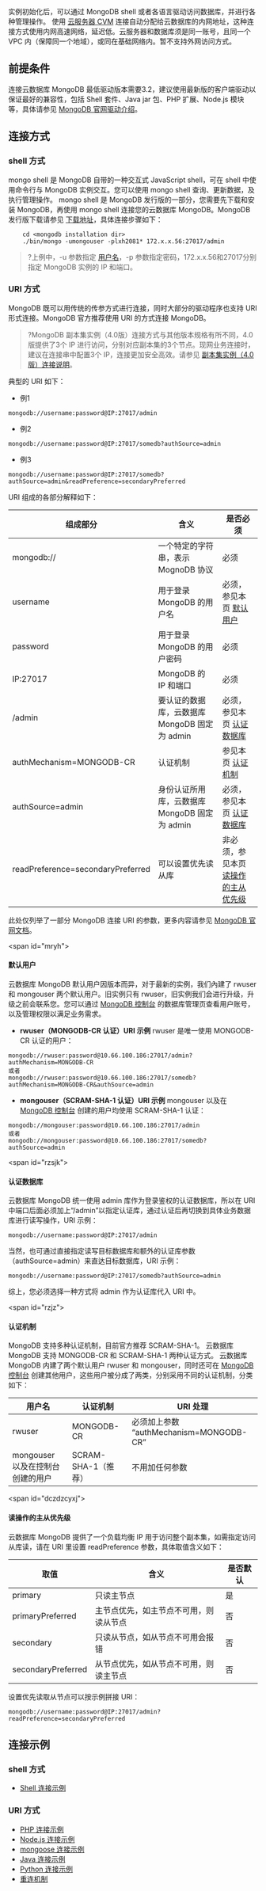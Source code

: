 
实例初始化后，可以通过 MongoDB shell 或者各语言驱动访问数据库，并进行各种管理操作。
使用 [云服务器 CVM](https://cloud.tencent.com/document/product/213/2936) 连接自动分配给云数据库的内网地址，这种连接方式使用内网高速网络，延迟低。云服务器和数据库须是同一账号，且同一个 VPC 内（保障同一个地域），或同在基础网络内。暂不支持外网访问方式。

## 前提条件
连接云数据库 MongoDB 最低驱动版本需要3.2，建议使用最新版的客户端驱动以保证最好的兼容性，包括 Shell 套件、Java jar 包、PHP 扩展、Node.js 模块等，具体请参见 [MongoDB 官网驱动介绍](https://docs.mongodb.com/ecosystem/drivers/)。

## 连接方式
### shell 方式
mongo shell 是 MongoDB 自带的一种交互式 JavaScript shell，可在 shell 中使用命令行与 MongoDB 实例交互。您可以使用 mongo shell 查询、更新数据，及执行管理操作。
mongo shell 是 MongoDB 发行版的一部分，您需要先下载和安装 MongoDB，再使用 mongo shell 连接您的云数据库 MongoDB。MongoDB 发行版下载请参见 [下载地址](https://www.mongodb.com/download-center#community)，具体连接步骤如下：
```
    cd <mongodb installation dir>
	./bin/mongo -umongouser -plxh2081* 172.x.x.56:27017/admin
```
>?上例中，-u 参数指定 [用户名](#mryh)，-p 参数指定密码，172.x.x.56和27017分别指定 MongoDB 实例的 IP 和端口。

### URI 方式
MongoDB 既可以用传统的传参方式进行连接，同时大部分的驱动程序也支持 URI 形式连接。MongoDB 官方推荐使用 URI 的方式连接 MongoDB。
>?MongoDB 副本集实例（4.0版）连接方式与其他版本规格有所不同，4.0版提供了3个 IP 进行访问，分别对应副本集的3个节点。现网业务连接时，建议在连接串中配置3个 IP，连接更加安全高效。请参见 [副本集实例（4.0版）连接说明](https://cloud.tencent.com/document/product/240/41512)。
>
典型的 URI 如下：
- 例1
```
mongodb://username:password@IP:27017/admin
```
- 例2
```
mongodb://username:password@IP:27017/somedb?authSource=admin
```
- 例3
```
mongodb://username:password@IP:27017/somedb?authSource=admin&readPreference=secondaryPreferred
```

URI 组成的各部分解释如下：

| 组成部分 | 含义 | 是否必须 |
|---------|---------|---------|
| mongodb:// | 一个特定的字符串，表示 MognoDB 协议 | 必须|
| username |用于登录 MongoDB 的用户名 |必须，参见本页 [默认用户](#mryh)|
| password | 用于登录 MongoDB 的用户密码 |必须|
| IP:27017 | MongoDB 的 IP 和端口 |必须|
| /admin | 要认证的数据库，云数据库 MongoDB 固定为 admin |必须，参见本页 [认证数据库](#rzsjk)|
| authMechanism=MONGODB-CR | 认证机制 |参见本页 [认证机制](#rzjz)|
| authSource=admin | 身份认证所用库，云数据库 MongoDB 固定为 admin |必须，参见本页 [认证数据库](#rzsjk)|
| readPreference=secondaryPreferred | 可以设置优先读从库 |非必须，参见本页 [读操作的主从优先级](#dczdzcyxj)|

此处仅列举了一部分 MongoDB 连接 URI 的参数，更多内容请参见 [MongoDB 官网文档](https://docs.mongodb.com/manual/reference/connection-string/)。


<span id="mryh"></span>
#### 默认用户
云数据库 MongoDB 默认用户因版本而异，对于最新的实例，我们內建了 rwuser 和 mongouser 两个默认用户。旧实例只有 rwuser，旧实例我们会进行升级，升级之前会联系您。您可以通过 [MongoDB 控制台](https://console.cloud.tencent.com/mongodb) 的数据库管理页查看用户账号，以及管理权限以满足业务需求。

- **rwuser（MONGODB-CR 认证）URI 示例**
rwuser 是唯一使用 MONGODB-CR 认证的用户：
```
mongodb://rwuser:password@10.66.100.186:27017/admin?authMechanism=MONGODB-CR
或者
mongodb://rwuser:password@10.66.100.186:27017/somedb?authMechanism=MONGODB-CR&authSource=admin
```

- **mongouser（SCRAM-SHA-1 认证）URI 示例**
mongouser 以及在 [MongoDB 控制台](https://console.cloud.tencent.com/mongodb) 创建的用户均使用 SCRAM-SHA-1 认证：
```
mongodb://mongouser:password@10.66.100.186:27017/admin
或者
mongodb://mongouser:password@10.66.100.186:27017/somedb?authSource=admin
```

<span id="rzsjk"></span>
#### 认证数据库
云数据库 MongoDB 统一使用 admin 库作为登录鉴权的认证数据库，所以在 URI 中端口后面必须加上“/admin”以指定认证库，通过认证后再切换到具体业务数据库进行读写操作，URI 示例：
```
mongodb://username:password@IP:27017/admin
```
当然，也可通过直接指定读写目标数据库和额外的认证库参数（authSource=admin）来直达目标数据库，URI 示例：
```
mongodb://username:password@IP:27017/somedb?authSource=admin
```
综上，您必须选择一种方式将 admin 作为认证库代入 URI 中。

<span id="rzjz"></span>
#### 认证机制
MongoDB 支持多种认证机制，目前官方推荐 SCRAM-SHA-1。
云数据库 MongoDB 支持 MONGODB-CR 和 SCRAM-SHA-1 两种认证方式。
云数据库 MongoDB 内建了两个默认用户 rwuser 和 mongouser，同时还可在 [MongoDB 控制台](https://console.cloud.tencent.com/mongodb) 创建其他用户，这些用户被分成了两类，分别采用不同的认证机制，分类如下：

| 用户名 | 认证机制 | URI 处理 |
|---------|---------|---------|
| rwuser | MONGODB-CR | 必须加上参数 “authMechanism=MONGODB-CR”|
| mongouser 以及在控制台创建的用户 |SCRAM-SHA-1（推荐）|不用加任何参数|

<span id="dczdzcyxj"></span>
####  读操作的主从优先级
云数据库 MongoDB 提供了一个负载均衡 IP 用于访问整个副本集，如需指定访问从库读，请在 URI 里设置 readPreference 参数，具体取值含义如下：

| 取值 | 含义 | 是否默认|
|---------|---------|---------|
| primary |只读主节点 | 是|
| primaryPreferred |主节点优先，如主节点不可用，则读从节点 |否　|
| secondary | 只读从节点，如从节点不可用会报错|否　|
| secondaryPreferred |  从节点优先，如从节点不可用，则读主节点|否　|

设置优先读取从节点可以按示例拼接 URI：
```
mongodb://username:password@IP:27017/admin?readPreference=secondaryPreferred
```

## 连接示例
### shell 方式
- [Shell 连接示例](https://cloud.tencent.com/document/product/240/3978)

### URI 方式
- [PHP 连接示例](https://cloud.tencent.com/document/product/240/3977)
- [Node.js 连接示例](https://cloud.tencent.com/document/product/240/3979)
- [mongoose 连接示例](https://cloud.tencent.com/document/product/240/3979#node.js-mongoose-.E8.BF.9E.E6.8E.A5.E7.A4.BA.E4.BE.8B)
- [Java 连接示例](https://cloud.tencent.com/document/product/240/3980)
- [Python 连接示例](https://cloud.tencent.com/document/product/240/3981)
- [重连机制](https://cloud.tencent.com/document/product/240/4980)

